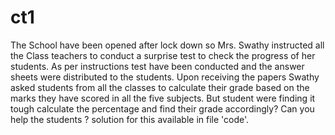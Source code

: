 # ct1
The School have been opened after lock down so Mrs. Swathy instructed all the Class teachers to conduct a surprise test to check the progress of her students.
As per instructions test have been conducted and the answer sheets were distributed to the students.
Upon receiving the papers Swathy asked students from all the classes to calculate their grade based on the marks they have scored in all the five subjects.
But student were finding it tough calculate the percentage and find their grade accordingly?
Can you help the students ?
solution for this available in file 'code'.
